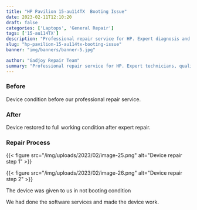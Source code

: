```yaml
---
title: "HP Pavilion 15-au114TX  Booting Issue"
date: 2023-02-11T12:10:20
draft: false
categories: ['Laptops', 'General Repair']
tags: ['15-au114TX']
description: "Professional repair service for HP. Expert diagnosis and quality repairs in Bangalore."
slug: "hp-pavilion-15-au114tx-booting-issue"
banner: "img/banners/banner-5.jpg"

author: "Gadjoy Repair Team"
summary: "Professional repair service for HP. Expert technicians, quality parts, warranty included."
---
```



### Before

Device condition before our professional repair service.

### After

Device restored to full working condition after expert repair.

### Repair Process

{{< figure src="/img/uploads/2023/02/image-25.png" alt="Device repair step 1" >}}

{{< figure src="/img/uploads/2023/02/image-26.png" alt="Device repair step 2" >}}


The device was given to us in not booting condition

We had done the software services and made the device work.